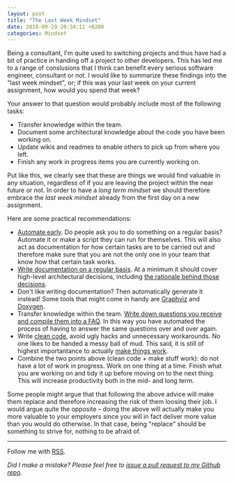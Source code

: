 ```yaml
---
layout: post
title: "The Last Week Mindset"
date: 2018-09-29 20:34:11 +0200
categories: Mindset
---
```


Being a consultant, I'm quite used to switching projects and thus have had a bit of practice in handing off a project to other developers. This has led me to a range of conslusions that I think can benefit every serious software engineer, consultant or not. I would like to summarize these findings into the "last week mindset", or; if this was your last week on your current assignment, how would you spend that week?

Your answer to that question would probably include most of the following tasks:
* Transfer knowledge within the team.
* Document some architectural knowledge about the code you have been working on. 
* Update wikis and readmes to enable others to pick up from where you left.
* Finish any work in progress items you are currently working on.

Put like this, we clearly see that these are things we would find valuable in any situation, regardless of if you are leaving the project within the near future or not. In order to have a _long term mindset_ we should therefore embrace the _last week mindset_ already from the first day on a new assignment.

Here are some practical recommendations:

* [Automate early](http://www.developerdotstar.com/mag/articles/automate_software_process.html). Do people ask you to do something on a regular basis? Automate it or make a script they can run for themselves. This will also act as documentation for how certain tasks are to be carried out and therefore make sure that you are not the only one in your team that know how that certain task works.
* [Write documentation on a regular basis](https://www.writethedocs.org/guide/writing/beginners-guide-to-docs/). At a minimum it should cover high-level architectural decisions, including [the rationale behind those decisions](https://blog.doismellburning.co.uk/document-all-the-things/#How.to.create.good.documentation.).
* Don't like writing documentation? Then automatically generate it instead! Some tools that might come in handy are [Graphviz](https://graphviz.org/) and [Doxygen](https://www.stack.nl/~dimitri/doxygen/).
* Transfer knowledge within the team. [Write down questions you receive and compile them into a FAQ](https://blog.doismellburning.co.uk/questions-are-documentation-bugs/). In this way you have automated the process of having to answer the same questions over and over again.
* Write [clean code](https://www.martinfowler.com/tags/clean%20code.html), avoid ugly hacks and unnecessary workarounds. No one likes to be handed a messy ball of mud. This said, it is still of highest importantance to actually [make things work](https://tomharrisonjr.com/make-it-work-make-it-beautiful-make-it-fast-three-realities-df7255a8fa09).
* Combine the two points above (clean code + make stuff work): do not have a lot of work in progress. Work on one thing at a time. Finish what you are working on and tidy it up before moving on to the next thing. This will increase productivity both in the mid- and long term.

Some people might argue that that following the above advice will make them replace and therefore increasing the risk of them loosing their job. I would argue quite the opposite – doing the above will actually make you more valuable to your employers since you will in fact deliver more value than you would do otherwise. In that case, being "replace" should be something to strive for, nothing to be afraid of.

---

Follow me with [RSS](https://sundin.github.io/feed.xml).

*Did I make a mistake? Please feel free to [issue a pull request to my Github repo](https://github.com/Sundin/sundin.github.io).*
